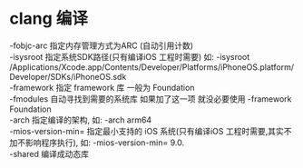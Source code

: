 # clang 编译

-fobjc-arc     		指定内存管理方式为ARC (自动引用计数)  
-isysroot      		指定系统SDK路径(只有编译iOS 工程时需要) 如: -isysroot /Applications/Xcode.app/Contents/Developer/Platforms/iPhoneOS.platform/Developer/SDKs/iPhoneOS.sdk	  
-framework    		指定 framework 库 一般为 Foundation	  
-fmodules      		自动寻找到需要的系统库 如果加了这一项 就没必要使用 -framework Foundation	  
-arch	       		指定编译的架构, 如: -arch arm64		  
-mios-version-min=	指定最小支持的 iOS 系统(只有编译iOS 工程时需要,其实不加不影响程序执行), 如: -mios-version-min= 9.0. 	
-shared			编译成动态库	  

